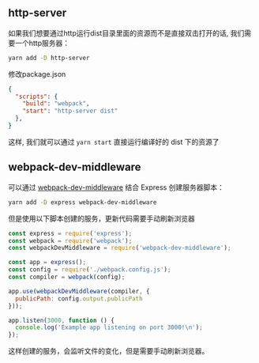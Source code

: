 <a name="http-server"></a>
## http-server
如果我们想要通过http运行dist目录里面的资源而不是直接双击打开的话, 我们需要一个http服务器：
```bash
yarn add -D http-server
```

修改package.json
```json
{
  "scripts": {
    "build": "webpack",
    "start": "http-server dist"
  },
}
```

这样, 我们就可以通过 `yarn start` 直接运行编译好的 dist 下的资源了

<a name="webpack-dev-middleware"></a>
## webpack-dev-middleware
可以通过 [webpack-dev-middleware](https://github.com/webpack/webpack-dev-middleware) 结合 Express 创建服务器脚本：
```bash
yarn add -D express webpack-dev-middleware
```

但是使用以下脚本创建的服务，更新代码需要手动刷新浏览器
```javascript
const express = require('express');
const webpack = require('webpack');
const webpackDevMiddleware = require('webpack-dev-middleware');

const app = express();
const config = require('./webpack.config.js');
const compiler = webpack(config);

app.use(webpackDevMiddleware(compiler, {
  publicPath: config.output.publicPath
}));

app.listen(3000, function () {
  console.log('Example app listening on port 3000!\n');
});
```

这样创建的服务，会监听文件的变化，但是需要手动刷新浏览器。


